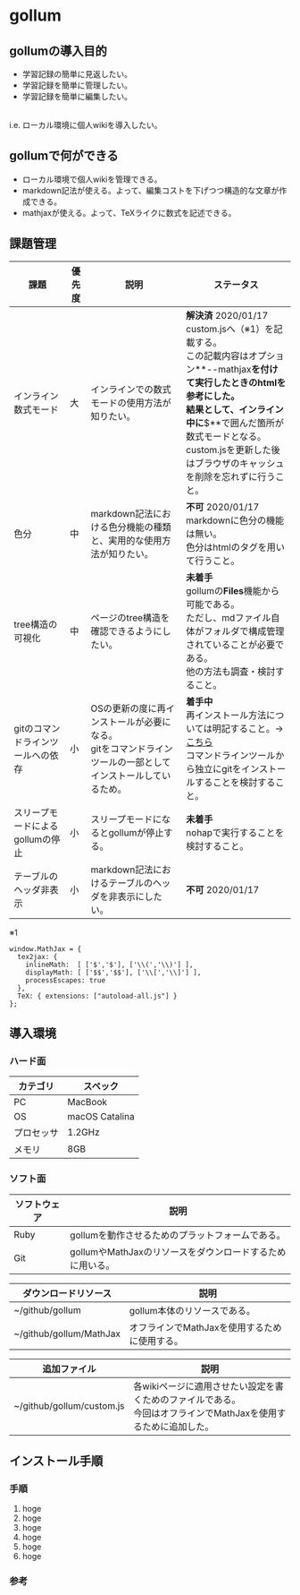 # gollum

## gollumの導入目的
- 学習記録の簡単に見返したい。
- 学習記録を簡単に管理したい。
- 学習記録を簡単に編集したい。

<br>
i.e. ローカル環境に個人wikiを導入したい。

## gollumで何ができる
- ローカル環境で個人wikiを管理できる。
- markdown記法が使える。よって、編集コストを下げつつ構造的な文章が作成できる。
- mathjaxが使える。よって、TeXライクに数式を記述できる。

## 課題管理
| 課題 | 優先度 | 説明 | ステータス |
---|---|---|---
| インライン数式モード | 大 | インラインでの数式モードの使用方法が知りたい。 | **解決済** 2020/01/17<br>custom.jsへ（※1）を記載する。<br>この記載内容はオプション**--mathjax**を付けて実行したときのhtmlを参考にした。<br>結果として、インライン中に**$**で囲んだ箇所が数式モードとなる。<br>custom.jsを更新した後はブラウザのキャッシュを削除を忘れずに行うこと。 |
| 色分 | 中 | markdown記法における色分機能の種類と、実用的な使用方法が知りたい。 | **不可** 2020/01/17<br>markdownに色分の機能は無い。<br>色分はhtmlのタグを用いて行うこと。 |
| tree構造の可視化 | 中 | ページのtree構造を確認できるようにしたい。 | **未着手**<br>gollumの**Files**機能から可能である。<br>ただし、mdファイル自体がフォルダで構成管理されていることが必要である。<br>他の方法も調査・検討すること。 |
| gitのコマンドラインツールへの依存 | 小 | OSの更新の度に再インストールが必要になる。<br>gitをコマンドラインツールの一部としてインストールしているため。 | **着手中**<br>再インストール方法については明記すること。→[こちら](/git)<br>コマンドラインツールから独立にgitをインストールすることを検討すること。 |
| スリープモードによるgollumの停止 | 小 | スリープモードになるとgollumが停止する。 | **未着手**<br>nohapで実行することを検討すること。 |
| テーブルのヘッダ非表示 | 小 | markdown記法におけるテーブルのヘッダを非表示にしたい。 | **不可** 2020/01/17<br> |

※1
```
window.MathJax = {
  tex2jax: {
    inlineMath:  [ ['$','$'], ['\\(','\\)'] ],
    displayMath: [ ['$$','$$'], ['\\[','\\]'] ],
    processEscapes: true
  },
  TeX: { extensions: ["autoload-all.js"] }
};
```

## 導入環境

### ハード面

| カテゴリ | スペック |
----|---- 
| PC | MacBook |
| OS | macOS Catalina |
| プロセッサ | 1.2GHz |
| メモリ | 8GB |

### ソフト面

| ソフトウェア | 説明 |
----|---- 
| Ruby | gollumを動作させるためのプラットフォームである。 |
| Git | gollumやMathJaxのリソースをダウンロードするために用いる。 |

| ダウンロードリソース | 説明 |
----|---- 
| ~/github/gollum | gollum本体のリソースである。 |
| ~/github/gollum/MathJax | オフラインでMathJaxを使用するために使用する。 |

| 追加ファイル | 説明 |
----|---- 
| ~/github/gollum/custom.js | 各wikiページに適用させたい設定を書くためのファイルである。<br>今回はオフラインでMathJaxを使用するために追加した。 |

## インストール手順

### 手順
1. hoge
 1. hoge
1. hoge
 1. hoge
 1. hoge
1. hoge

### 参考